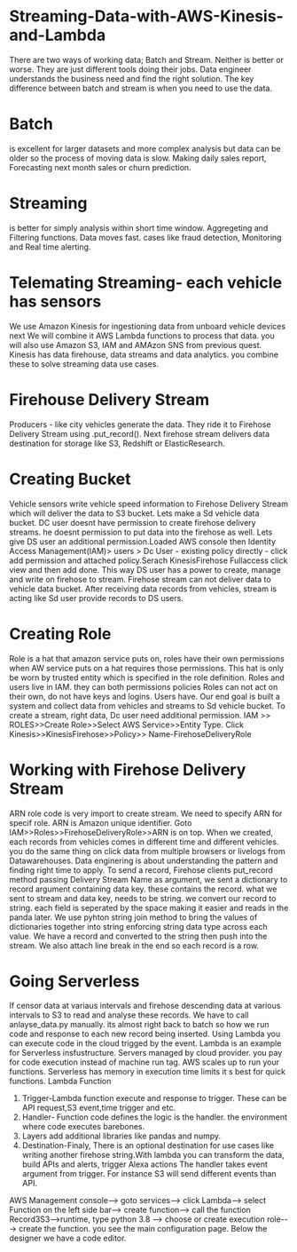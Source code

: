 # Streaming-Data-with-AWS-Kinesis-and-Lambda
There are two ways of working data; Batch and Stream. Neither is better or worse. They are just different tools doing their jobs. Data engineer understands the business need and find the right solution. The key difference between batch and stream is when you need to use the data.
# Batch
is excellent for larger datasets and more complex analysis but data can be older so the process of moving data is slow. Making daily sales report, Forecasting next month sales or churn prediction.
# Streaming 
is better for simply analysis within short time window. Aggregeting and Filtering functions. Data moves fast. cases like fraud detection, Monitoring and Real time alerting.
# Telemating Streaming- each vehicle has sensors
We use Amazon Kinesis for ingestioning data from unboard vehicle devices next We will combine it AWS Lambda functions to process that data. you will also use Amazon S3, IAM and AMAzon SNS from previous quest. 
Kinesis has data firehouse, data streams and data analytics. you combine these to solve streaming data use cases.
# Firehouse Delivery Stream
Producers - like city vehicles generate the data. They ride it to Firehose Delivery Stream using .put_record(). 
Next firehose stream delivers data destination for storage like S3, Redshift or ElasticResearch.
# Creating Bucket
Vehicle sensors write vehicle speed information to Firehose Delivery Stream which will deliver the data to S3 bucket. Lets make a Sd vehicle data bucket. DC user doesnt have permission to create firehose delivery streams. he doesnt permission to put data into the firehose as well. Lets give DS user an additional permission.Loaded AWS console then Identity Access Management(IAM)> users > Dc User - existing policy directly - click add permission and attached policy.Serach KinesisFirehose Fullaccess click view and then add done.  This way DS user has a power  to create, manage and write on firehose to stream. Firehose stream can not deliver data to vehicle data bucket. After receiving data records from vehicles, stream is acting like Sd user provide records to DS users. 
# Creating Role 
Role is a hat that amazon service puts on, roles have their own permissions when AW service puts on a hat requires those permissions. This hat is only be worn by trusted entity which is specified in the role definition.
Roles and users live in IAM. they can both permissions policies
Roles can not act on their own, do not have keys and logins. Users have.
Our end goal is built a system and collect data from vehicles and streams to Sd vehicle bucket. To create a stream, right data, Dc user need additional permission.
IAM >> ROLES>>Create Role>>Select AWS Service>>Entity Type. Click Kinesis>>KinesisFirehose>>Policy>> Name-FirehoseDeliveryRole
# Working with Firehose Delivery Stream
ARN role code is very import to create stream. We need to specify ARN for specif role. ARN is Amazon unique identifier.
Goto IAM>>Roles>>FirehoseDeliveryRole>>ARN is on top.
When we created, each records from vehicles comes in different time and different vehicles. you do the same thing on click data from multiple browsers or livelogs from Datawarehouses. Data enginering is about understanding the pattern and finding right time to apply. To send a record, Firehose clients put_record method passing Delivery Stream Name as argument, we sent a dictionary to record argument containing data key. these contains the record. what we sent to stream and data key, needs to be string. we convert our record to string. each field is seperated by the space making it easier and reads in the panda later. We use pyhton string join method to bring the values of dictionaries  together into string enforcing string data type across each value. We have a record and converted to the string then push into the stream. We also attach line break in the end so each record is a row.
# Going Serverless
If censor data at variaus intervals and firehose descending data at various intervals to S3 to read and analyse these records. We have to call anlayse_data.py manually. its almost right back to batch so how we run code and response to each new record being inserted. Using Lambda you can execute code in the cloud trigged by the event. Lambda is an example for Serverless insfustructure. Servers managed by cloud provider. you pay for code execution instead of machine run tag. AWS scales up to run your functions. Serverless has  memory in execution time limits it s best for quick functions. 
Lambda Function
1. Trigger-Lambda function execute and response to trigger. These can be API request,S3 event,time trigger and etc. 
2. Handler- Function code defines the logic is the handler. the environment where code executes barebones. 
3. Layers add additional libraries like pandas and numpy.
4. Destination-Finaly, There is an optional destination for use cases like writing another firehose string.With lambda you can transform the data, build APIs and alerts, trigger Alexa actions
The handler takes event argument from trigger. For instance S3 will send different events than API.

AWS Management console--> goto services--> click Lambda--> select Function on the left side bar--> create function--> call the function Record3S3-->runtime, type python 3.8 --> choose or create execution role---> create the function.
you see the main configuration page. Below the designer we have a code editor.







